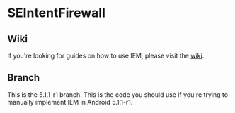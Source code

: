SEIntentFirewall
================

Wiki
----

If you're looking for guides on how to use IEM, please visit the [wiki](https://bitbucket.org/intentio-ex-machina/intentio-ex-machina/wiki/).

Branch
------

This is the 5.1.1-r1 branch. This is the code you should use if you're trying to manually implement IEM in Android 5.1.1-r1.